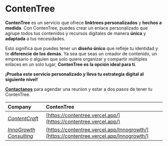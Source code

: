# ContenTree

**ContenTree** es un servicio que ofrece **linktrees personalizados** y **hechos a medida**. Con ContenTree, puedes crear un enlace personalizado que agrupe todos tus contenidos y recursos digitales de manera **única** y **adaptada** a tus necesidades. 

Esto significa que puedes tener un **diseño único** que refleje tu identidad y te **diferencie de los demás**. Ya sea que seas un creador de contenido, un empresario o alguien que solo quiere organizar y compartir múltiples enlaces en un solo lugar, **ContenTree es la opción ideal para ti**.

**¡Prueba este servicio personalizado y lleva tu estrategia digital al siguiente nivel!**

[**Contactanos**](https://www.instagram.com/contentcraft_studio) para agendar una reunion y estar a dos pasos de tener tu ContenTree.

| Company                                                         | ContenTree                                                                             |
| :-------------------------------------------------------------- | :------------------------------------------------------------------------------------- |
| [*ContentCraft*](https://www.instagram.com/contentcraft_studio) | [https://contentree.vercel.app/](https://contentree.vercel.app/)                       |
| [*InnoGrowth Consulting*](https://innogrowth.vercel.app/)       | [https://contentree.vercel.app/Innogrowth/](https://contentree.vercel.app/Innogrowth/) |